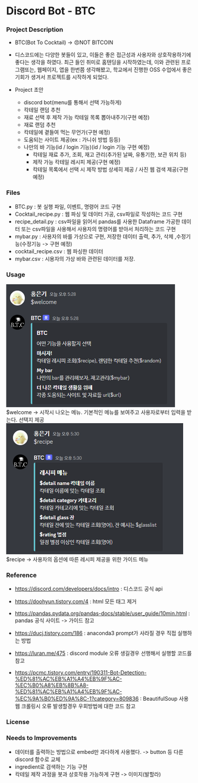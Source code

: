 # Discord Bot - BTC

### Project Description
- BTC(Bot To Cocktail) -> 😠NOT BITCOIN
- 디스코드에는 다양한 봇들이 있고, 이들은 좋은 접근성과 사용자와 상호작용하기에 좋다는 생각을 하였다. 최근 들인 취미로 홈텐딩을 시작하였는데, 이와 관련된 프로그램또는, 웹페이지, 앱을 한번쯤 생각해봤고, 학교에서 진행한 OSS 수업에서 좋은 기회가 생겨서 프로젝트를 시작하게 되었다.

- Project 초안 
    - discord bot(menu를 통해서 선택 가능하게)
    - 칵테일 랜덤 추천
    - 재료 선택 후 제작 가능 칵테일 목록 뽑아내주기(구현 예정)
    - 재료 랜덤 추천
    - 칵테일에 곁들여 먹는 무언가(구현 예정)
    - 도움되는 사이트 제공(ex : 가니쉬 방법 등등)
    - 나만의 바 기능(id / login 기능)(id / login 기능 구현 예정)
        - 칵테일 재료 추가, 조회, 재고 관리(추가된 날짜, 유통기한, 보관 위치 등)
        - 제작 가능 칵테일 레시피 제공(구현 예정)
        - 칵테일 목록에서 선택 시 제작 방법 상세히 제공 / 사진 웹 검색 제공(구현 예정)

### Files
- BTC.py : 봇 실행 파일, 이벤트, 명령어 코드 구현
- Cocktail_recipe.py : 웹 파싱 및 데이터 가공, csv파일로 작성하는 코드 구현
- recipe_detail.py : csv파일을 읽어서 pandas를 사용한 Dataframe 가공한 데이터 또는 csv파일을 사용해서 사용자의 명령어를 받아서 처리하는 코드 구현
- mybar.py : 사용자의 바를 가상으로 구현, 저장한 데이터 출력, 추가, 삭제 ,수정기능(수정기능 -> 구현 예정)
- cocktail_recipe.csv : 웹 파싱한 데이터
- mybar.csv : 시용자의 가상 바와 관련된 데이터를 저장.

### Usage
![welcome](./img/welcome.PNG)
$welcome -> 시작시 나오는 메뉴. 기본적인 메뉴를 보여주고 사용자로부터 입력을 받는다. 선택지 제공
![recipe](./img/recipe.PNG)
$recipe -> 사용자의 옵션에 따른 레시피 제공을 위한 가이드 메뉴


### Reference
- https://discord.com/developers/docs/intro : 디스코드 공식 api
- https://doohyun.tistory.com/4 : html 모든 태그 제거 
- https://pandas.pydata.org/pandas-docs/stable/user_guide/10min.html : pandas 공식 사이트 -> 가이드 참고

- https://ducj.tistory.com/186 : anaconda3 prompt가 사라질 경우 직접 실행하는 방법
- https://luran.me/475 : discord module 오류 생길경우 선행해서 실행할 코드를 참고
- https://pcmc.tistory.com/entry/190311-Bot-Detection-%ED%81%AC%EB%A1%A4%EB%9F%AC-%EC%B0%A8%EB%8B%A8-%ED%81%AC%EB%A1%A4%EB%9F%AC-%EC%9A%B0%ED%9A%8C-1?category=809836 : BeautifulSoup 사용 웹 크롤링시 오류 발생할경우 우회방법에 대한 코드 참고

### License


### Needs to Improvements
- 데이터를 출력하는 방법으로 embed만 과다하게 사용했다. -> button 등 다른 discord 함수로 교체
- ingredient로 검색하는 기능 구현
- 칵테일 제작 과정을 봇과 상호작용 가능하게 구현 -> 이미지(발할라)
